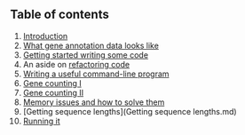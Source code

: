 ## Table of contents

1. [Introduction](Introduction.md)
2. [What gene annotation data looks like](What_gene_annotation_data_looks_like.md)
3. [Getting started writing some code](Getting_started_writing_some_code.md)
4. An aside on [refactoring code](Refactoring_makes_code_better.md)
5. [Writing a useful command-line program](Converting_gff_to_sqlite.md)
6. [Gene counting I](Counting_genes_1.md)
7. [Gene counting II](Counting_genes_2.md)
8. [Memory issues and how to solve them](Memory_issues_and_how_to_solve_them.md)
9. [Getting sequence lengths](Getting sequence lengths.md)
10. [Running it]()